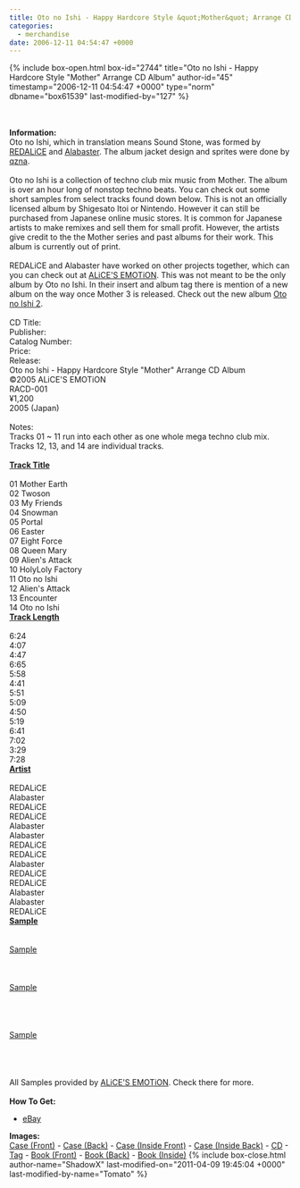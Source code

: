 ```yaml
---
title: Oto no Ishi - Happy Hardcore Style &quot;Mother&quot; Arrange CD Album
categories:
  - merchandise
date: 2006-12-11 04:54:47 +0000
---
```

{% include box-open.html box-id="2744" title="Oto no Ishi - Happy Hardcore Style \"Mother\" Arrange CD Album" author-id="45" timestamp="2006-12-11 04:54:47 +0000" type="norm" dbname="box61539" last-modified-by="127" %}
	<center>
	<imgalphapng src="/merchandise/images/otonoishi_title.png" width="400" height="362" border="0" alt="Oto no Ishi - Happy Hardcore Style Mother Arrange CD Album" />
	</center>
	<br /><br />
	<b>Information:</b>
	<br />
	Oto no Ishi, which in translation means Sound Stone, was formed by 
	<a href="http://redalice.hmc6.net/">REDALiCE</a> and <a href="http://www.ismusic.ne.jp/alabaster/">Alabaster</a>. 
	The album jacket design and sprites were done by <a href="http://qzna.jp/">qzna</a>. 
	<br /><br />
	Oto no Ishi is a collection of techno club mix music from Mother. The album is over an 
	hour long of nonstop techno beats. You can check out some short samples from select 
	tracks found down below. This is not an officially licensed album by Shigesato Itoi or 
	Nintendo. However it can still be purchased from Japanese online music stores. It is 
	common for Japanese artists to make remixes and sell them for small profit. However, the 
	artists give credit to the the Mother series and past albums for their work. This album 
	is currently out of print.
	<br /><br />
	REDALiCE and Alabaster have worked on other projects together, which can you can check 
	out at <a href="http://redalice.hmc6.net/otonoishi.html">ALiCE'S EMOTiON</a>. 
	This was not meant to be the only album by Oto no Ishi. In their insert and album tag 
	there is mention of a new album on the way once Mother 3 is released. Check out the new 
	album <a href="http://www.starmen.net/merchandise/music/otonoishi2.php">Oto no Ishi 2</a>.
	<br /><br />
<table1 />
	CD Title:<br />
	Publisher:<br />
	Catalog Number:<br />
	Price:<br />
	Release:<br />
<table2 />
	Oto no Ishi - Happy Hardcore Style "Mother" Arrange CD Album<br />
	©2005 ALiCE'S EMOTiON<br />
	RACD-001<br />
	¥1,200<br />
	2005 (Japan)<br /><br />
<table3 />
	Notes:<br />
	Tracks 01 ~ 11 run into each other as one whole mega techno club mix. Tracks 12, 13, and 14 are individual tracks.
	<br /><br />
<table1 />
	<b><u>Track Title</u></b><br /><br />
	01 Mother Earth<br />
	02 Twoson<br />
	03 My Friends<br />
	04 Snowman<br />
	05 Portal<br />
	06 Easter<br />
	07 Eight Force<br />
	08 Queen Mary<br />
	09 Alien's Attack<br />
	10 HolyLoly Factory<br />
	11 Oto no Ishi<br />
	12 Alien's Attack<br />
	13 Encounter<br />
	14 Oto no Ishi<br />
<table2 />
	<u><b>Track Length</b></u><br /><br />
	6:24<br />
	4:07<br />
	4:47<br />
	6:65<br />
	5:58<br />
	4:41<br />
	5:51<br />
	5:09<br />
	4:50<br />
	5:19<br />
	6:41<br />
	7:02<br />
	3:29<br />
	7:28<br />
<table2 />
	<u><b>Artist</b></u><br /><br />
	REDALiCE<br />
	Alabaster<br />
	REDALiCE<br />
	REDALiCE<br />
	Alabaster<br />
	Alabaster<br />
	REDALiCE<br />
	REDALiCE<br />
	Alabaster<br />
	REDALiCE<br />
	REDALiCE<br />
	Alabaster<br />
	Alabaster<br />
	REDALiCE<br />
<table2 />
	<u><b>Sample</b></u><br /><br />
	<br />
	<a href="samples/Otonoishi_Sample_tr02.mp3">Sample</a><br />
	<br />
	<br />
	<br />
	<a href="samples/Otonoishi_Sample_tr06.mp3">Sample</a><br />
	<br />
	<br />
	<br />
	<br />
	<a href="samples/Otonoishi_Sample_tr11.mp3">Sample</a><br />
	<br />
	<br />
	<br />
<table3 />
	<br />
	All Samples provided by <a href="http://redalice.hmc6.net/otonoishi.html">ALiCE'S EMOTiON</a>. 
	Check there for more.
	<br /><br />
	<b>How To Get:</b>
	<br />
	<ul>
	<li><a href="http://www.ebay.com">eBay</a></li>
	</ul>
	<b>Images:</b>
	<br />
	<a href="/merchandise/images/otonoishi_case_front.jpg">Case (Front)</a> - <a href="/merchandise/images/otonoishi_case_back.jpg">Case (Back)</a> - <a href="/merchandise/images/otonoishi_case_finside.jpg">Case (Inside Front)</a> - 
	<a href="/merchandise/images/otonoishi_case_binside.jpg">Case (Inside Back)</a> - <a href="/merchandise/images/otonoishi_cd.jpg">CD</a> - <a href="/merchandise/images/otonoishi_tag.jpg">Tag</a> - 
	<a href="/merchandise/images/otonoishi_book_front.jpg">Book (Front)</a> - <a href="/merchandise/images/otonoishi_book_back.jpg">Book (Back)</a> - <a href="/merchandise/images/otonoishi_book_inside.jpg">Book (Inside)</a>
{% include box-close.html author-name="ShadowX" last-modified-on="2011-04-09 19:45:04 +0000" last-modified-by-name="Tomato" %}

